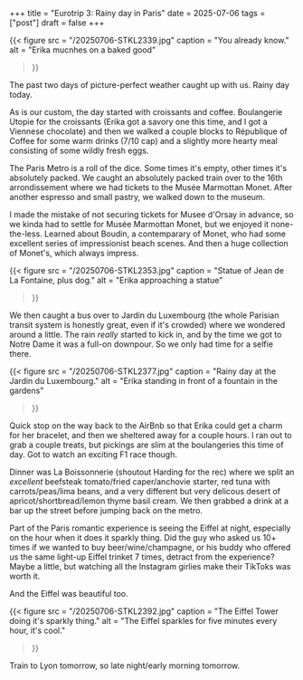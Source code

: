 +++
title = "Eurotrip 3: Rainy day in Paris"
date = 2025-07-06
tags = ["post"]
draft = false
+++

{{< 
    figure src = "/20250706-STKL2339.jpg" 
    caption = "You already know." 
    alt = "Erika mucnhes on a baked good"
>}}

The past two days of picture-perfect weather caught up with us. Rainy day today. 

As is our custom, the day started with croissants and coffee. Boulangerie Utopie for the croissants (Erika got a savory one this time, and I got a Viennese chocolate) and then we walked a couple blocks to République of Coffee for some warm drinks (7/10 cap) and a slightly more hearty meal consisting of some wildly fresh eggs. 

The Paris Metro is a roll of the dice. Some times it's empty, other times it's absolutely packed. We caught an absolutely packed train over to the 16th arrondissement where we had tickets to the Musée Marmottan Monet. After another espresso and small pastry, we walked down to the museum.

I made the mistake of not securing tickets for Musee d'Orsay in advance, so we kinda had to settle for Musée Marmottan Monet, but we enjoyed it none-the-less. Learned about Boudin, a contemparary of Monet, who had some excellent series of impressionist beach scenes. And then a huge collection of Monet's, which always impress. 

{{< 
    figure src = "/20250706-STKL2353.jpg" 
    caption = "Statue of Jean de La Fontaine, plus dog." 
    alt = "Erika approaching a statue"
>}}

We then caught a bus over to Jardin du Luxembourg (the whole Parisian transit system is honestly great, even if it's crowded) where we wondered around a little. The rain *really* started to kick in, and by the time we got to Notre Dame it was a full-on downpour. So we only had time for a selfie there.

{{< 
    figure src = "/20250706-STKL2377.jpg" 
    caption = "Rainy day at the Jardin du Luxembourg." 
    alt = "Erika standing in front of a fountain in the gardens"
>}}

Quick stop on the way back to the AirBnb so that Erika could get a charm for her bracelet, and then we sheltered away for a couple hours. I ran out to grab a couple treats, but pickings are slim at the boulangeries this time of day. Got to watch an exciting F1 race though. 

Dinner was La Boissonnerie (shoutout Harding for the rec) where we split an *excellent* beefsteak tomato/fried caper/anchovie starter, red tuna with carrots/peas/lima beans, and a very different but very delicous desert of apricot/shortbread/lemon thyme basil cream. We then grabbed a drink at a bar up the street before jumping back on the metro. 

Part of the Paris romantic experience is seeing the Eiffel at night, especially on the hour when it does it sparkly thing. Did the guy who asked us 10+ times if we wanted to buy beer/wine/champagne, or his buddy who offered us the same light-up Eiffel trinket 7 times, detract from the experience? Maybe a little, but watching all the Instagram girlies make their TikToks was worth it.

And the Eiffel was beautiful too. 

{{< 
    figure src = "/20250706-STKL2392.jpg" 
    caption = "The Eiffel Tower doing it's sparkly thing." 
    alt = "The Eiffel sparkles for five minutes every hour, it's cool."
>}}

Train to Lyon tomorrow, so late night/early morning tomorrow.